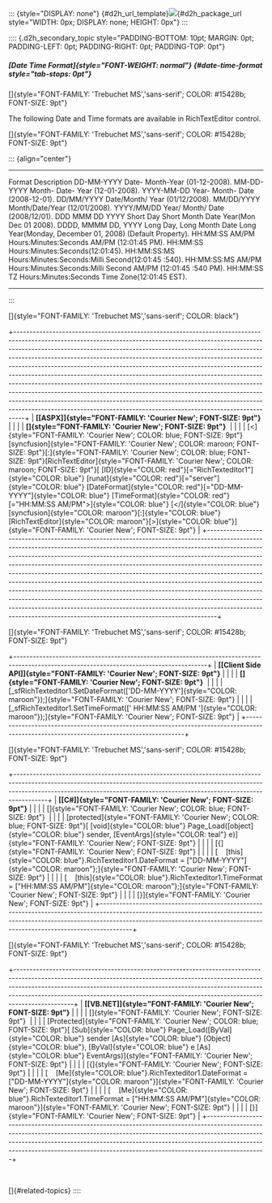 ::: {style="DISPLAY: none"}
[](ms-xhelp:///?Id=d2h_url_template){#d2h_url_template}![](!package_url!){#d2h_package_url style="WIDTH: 0px; DISPLAY: none; HEIGHT: 0px"}
:::

:::: {.d2h_secondary_topic style="PADDING-BOTTOM: 10pt; MARGIN: 0pt; PADDING-LEFT: 0pt; PADDING-RIGHT: 0pt; PADDING-TOP: 0pt"}
##### [Date Time Format]{style="FONT-WEIGHT: normal"} {#date-time-format style="tab-stops: 0pt"}

[]{style="FONT-FAMILY: 'Trebuchet MS','sans-serif'; COLOR: #15428b; FONT-SIZE: 9pt"} 

The following Date and Time formats are available in RichTextEditor control.

[]{style="FONT-FAMILY: 'Trebuchet MS','sans-serif'; COLOR: #15428b; FONT-SIZE: 9pt"} 

::: {align="center"}
  --------------------- ------------------------------------------------------------------------------------
  Format                Description
  DD-MM-YYYY            Date- Month-Year (01-12-2008).
  MM-DD-YYYY            Month- Date- Year (12-01-2008).
  YYYY-MM-DD            Year- Month- Date (2008-12-01).
  DD/MM/YYYY            Date/Month/ Year (01/12/2008).
  MM/DD/YYYY            Month/Date/Year (12/01/2008).
  YYYY/MM/DD            Year/ Month/ Date (2008/12/01).
  DDD MMM DD YYYY       Short Day Short Month Date Year(Mon Dec 01 2008).
  DDDD, MMMM DD, YYYY   Long Day, Long Month Date Long Year(Monday, December 01, 2008) (Default Property).
  HH:MM:SS AM/PM        Hours:Minutes:Seconds AM/PM (12:01:45 PM).
  HH:MM:SS              Hours:Minutes:Seconds(12:01:45).
  HH:MM:SS:MS           Hours:Minutes:Seconds:Milli Second(12:01:45 :540).
  HH:MM:SS:MS AM/PM     Hours:Minutes:Seconds:Milli Second AM/PM (12:01:45 :540 PM).
  HH:MM:SS TZ           Hours:Minutes:Seconds Time Zone(12:01:45 EST).
  --------------------- ------------------------------------------------------------------------------------
:::

[]{style="FONT-FAMILY: 'Trebuchet MS','sans-serif'; COLOR: black"} 

+---------------------------------------------------------------------------------------------------------------------------------------------------------------------------------------------------------------------------------------------------------------------------------------------------------------------------------------------------------------------------------------------------------------------------------------------------------------------------------------------------------------------------------------------------------------------------------------------------------------------------------------------------------------------------------------------------------------------------------------------------------------------------------------------------------------+
| **[\[ASPX\]]{style="FONT-FAMILY: 'Courier New'; FONT-SIZE: 9pt"}**                                                                                                                                                                                                                                                                                                                                                                                                                                                                                                                                                                                                                                                                                                                                            |
|                                                                                                                                                                                                                                                                                                                                                                                                                                                                                                                                                                                                                                                                                                                                                                                                               |
| **[]{style="FONT-FAMILY: 'Courier New'; FONT-SIZE: 9pt"}**                                                                                                                                                                                                                                                                                                                                                                                                                                                                                                                                                                                                                                                                                                                                                    |
|                                                                                                                                                                                                                                                                                                                                                                                                                                                                                                                                                                                                                                                                                                                                                                                                               |
| [\<]{style="FONT-FAMILY: 'Courier New'; COLOR: blue; FONT-SIZE: 9pt"}[syncfusion]{style="FONT-FAMILY: 'Courier New'; COLOR: maroon; FONT-SIZE: 9pt"}[:]{style="FONT-FAMILY: 'Courier New'; COLOR: blue; FONT-SIZE: 9pt"}[RichTextEditor]{style="FONT-FAMILY: 'Courier New'; COLOR: maroon; FONT-SIZE: 9pt"}[ [ID]{style="COLOR: red"}[=\"RichTexteditor1\"]{style="COLOR: blue"} [runat]{style="COLOR: red"}[=\"server\"]{style="COLOR: blue"} [DateFormat]{style="COLOR: red"}[=\"DD-MM-YYYY\"]{style="COLOR: blue"} [TimeFormat]{style="COLOR: red"}[=\"HH:MM:SS AM/PM\"\>]{style="COLOR: blue"} [\</]{style="COLOR: blue"}[syncfusion]{style="COLOR: maroon"}[:]{style="COLOR: blue"}[RichTextEditor]{style="COLOR: maroon"}[\>]{style="COLOR: blue"}]{style="FONT-FAMILY: 'Courier New'; FONT-SIZE: 9pt"} |
+---------------------------------------------------------------------------------------------------------------------------------------------------------------------------------------------------------------------------------------------------------------------------------------------------------------------------------------------------------------------------------------------------------------------------------------------------------------------------------------------------------------------------------------------------------------------------------------------------------------------------------------------------------------------------------------------------------------------------------------------------------------------------------------------------------------+

[]{style="FONT-FAMILY: 'Trebuchet MS','sans-serif'; COLOR: #15428b; FONT-SIZE: 9pt"} 

+-----------------------------------------------------------------------------------------------------------------------------------------+
| **[\[Client Side API\]]{style="FONT-FAMILY: 'Courier New'; FONT-SIZE: 9pt"}**                                                           |
|                                                                                                                                         |
| **[]{style="FONT-FAMILY: 'Courier New'; FONT-SIZE: 9pt"}**                                                                              |
|                                                                                                                                         |
| [\_sfRichTexteditor1.SetDateFormat([\'DD-MM-YYYY\']{style="COLOR: maroon"});]{style="FONT-FAMILY: 'Courier New'; FONT-SIZE: 9pt"}       |
|                                                                                                                                         |
| [\_sfRichTexteditor1.SetTimeFormat([\' HH:MM:SS AM/PM \']{style="COLOR: maroon"});]{style="FONT-FAMILY: 'Courier New'; FONT-SIZE: 9pt"} |
+-----------------------------------------------------------------------------------------------------------------------------------------+

[]{style="FONT-FAMILY: 'Trebuchet MS','sans-serif'; COLOR: #15428b; FONT-SIZE: 9pt"} 

+----------------------------------------------------------------------------------------------------------------------------------------------------------------------------------------------------------------------------------------------------+
| **[\[C#\]]{style="FONT-FAMILY: 'Courier New'; FONT-SIZE: 9pt"}**                                                                                                                                                                                   |
|                                                                                                                                                                                                                                                    |
| []{style="FONT-FAMILY: 'Courier New'; COLOR: blue; FONT-SIZE: 9pt"}                                                                                                                                                                                |
|                                                                                                                                                                                                                                                    |
| [protected]{style="FONT-FAMILY: 'Courier New'; COLOR: blue; FONT-SIZE: 9pt"}[ [void]{style="COLOR: blue"} Page_Load([object]{style="COLOR: blue"} sender, [EventArgs]{style="COLOR: teal"} e)]{style="FONT-FAMILY: 'Courier New'; FONT-SIZE: 9pt"} |
|                                                                                                                                                                                                                                                    |
| [{]{style="FONT-FAMILY: 'Courier New'; FONT-SIZE: 9pt"}                                                                                                                                                                                            |
|                                                                                                                                                                                                                                                    |
| [    [this]{style="COLOR: blue"}.RichTexteditor1.DateFormat = [\"DD-MM-YYYY\"]{style="COLOR: maroon"};]{style="FONT-FAMILY: 'Courier New'; FONT-SIZE: 9pt"}                                                                                        |
|                                                                                                                                                                                                                                                    |
| [    [this]{style="COLOR: blue"}.RichTexteditor1.TimeFormat = [\"HH:MM:SS AM/PM\"]{style="COLOR: maroon"};]{style="FONT-FAMILY: 'Courier New'; FONT-SIZE: 9pt"}                                                                                    |
|                                                                                                                                                                                                                                                    |
| [}]{style="FONT-FAMILY: 'Courier New'; FONT-SIZE: 9pt"}                                                                                                                                                                                            |
+----------------------------------------------------------------------------------------------------------------------------------------------------------------------------------------------------------------------------------------------------+

[]{style="FONT-FAMILY: 'Trebuchet MS','sans-serif'; COLOR: #15428b; FONT-SIZE: 9pt"} 

+------------------------------------------------------------------------------------------------------------------------------------------------------------------------------------------------------------------------------------------------------------------------------------------------------------------------------------------+
| **[\[VB.NET\]]{style="FONT-FAMILY: 'Courier New'; FONT-SIZE: 9pt"}**                                                                                                                                                                                                                                                                     |
|                                                                                                                                                                                                                                                                                                                                          |
| []{style="FONT-FAMILY: 'Courier New'; FONT-SIZE: 9pt"}                                                                                                                                                                                                                                                                                   |
|                                                                                                                                                                                                                                                                                                                                          |
| [Protected]{style="FONT-FAMILY: 'Courier New'; COLOR: blue; FONT-SIZE: 9pt"}[ [Sub]{style="COLOR: blue"} Page_Load([ByVal]{style="COLOR: blue"} sender [As]{style="COLOR: blue"} [Object]{style="COLOR: blue"}, [ByVal]{style="COLOR: blue"} e [As]{style="COLOR: blue"} EventArgs)]{style="FONT-FAMILY: 'Courier New'; FONT-SIZE: 9pt"} |
|                                                                                                                                                                                                                                                                                                                                          |
| [{]{style="FONT-FAMILY: 'Courier New'; FONT-SIZE: 9pt"}                                                                                                                                                                                                                                                                                  |
|                                                                                                                                                                                                                                                                                                                                          |
| [    [Me]{style="COLOR: blue"}.RichTexteditor1.DateFormat = [\"DD-MM-YYYY\"]{style="COLOR: maroon"}]{style="FONT-FAMILY: 'Courier New'; FONT-SIZE: 9pt"}                                                                                                                                                                                 |
|                                                                                                                                                                                                                                                                                                                                          |
| [    [Me]{style="COLOR: blue"}.RichTexteditor1.TimeFormat = [\"HH:MM:SS AM/PM\"]{style="COLOR: maroon"}]{style="FONT-FAMILY: 'Courier New'; FONT-SIZE: 9pt"}                                                                                                                                                                             |
|                                                                                                                                                                                                                                                                                                                                          |
| [}]{style="FONT-FAMILY: 'Courier New'; FONT-SIZE: 9pt"}                                                                                                                                                                                                                                                                                  |
+------------------------------------------------------------------------------------------------------------------------------------------------------------------------------------------------------------------------------------------------------------------------------------------------------------------------------------------+

 

[]{#related-topics}
::::
